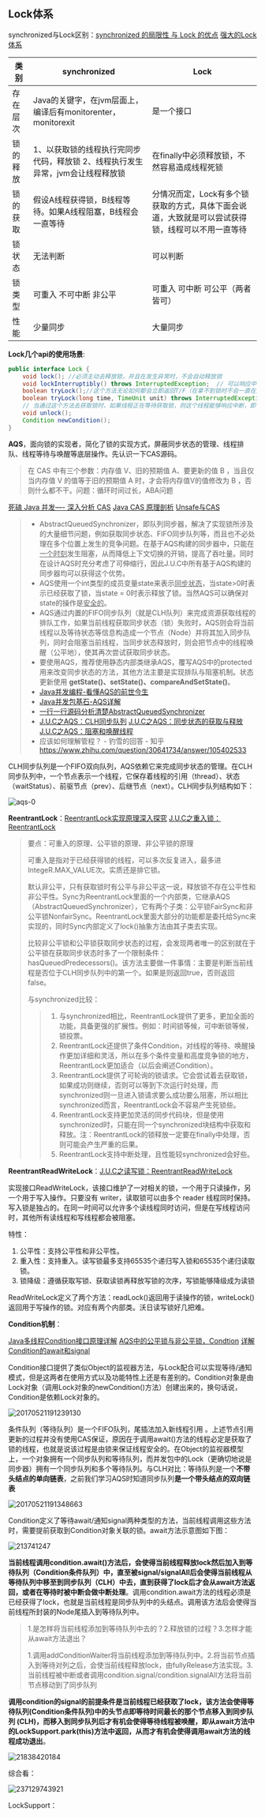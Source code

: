 ## Lock体系

synchronized与Lock区别：[synchronized 的局限性 与 Lock 的优点](https://blog.csdn.net/justloveyou_/article/details/54972105) [强大的Lock体系](https://www.wonderheng.top/2018/09/12/强大的Lock体系/)

| 类别     | synchronized                                                 | Lock                                                         |
| -------- | ------------------------------------------------------------ | ------------------------------------------------------------ |
| 存在层次 | Java的关键字，在jvm层面上，编译后有monitorenter，monitorexit | 是一个接口                                                   |
| 锁的释放 | 1、以获取锁的线程执行完同步代码，释放锁 2、线程执行发生异常，jvm会让线程释放锁 | 在finally中必须释放锁，不然容易造成线程死锁                  |
| 锁的获取 | 假设A线程获得锁，B线程等待。如果A线程阻塞，B线程会一直等待   | 分情况而定，Lock有多个锁获取的方式，具体下面会说道，大致就是可以尝试获得锁，线程可以不用一直等待 |
| 锁状态   | 无法判断                                                     | 可以判断                                                     |
| 锁类型   | 可重入 不可中断 非公平                                       | 可重入 可中断 可公平（两者皆可）                             |
| 性能     | 少量同步                                                     | 大量同步                                                     |

**Lock几个api的使用场景**: 

```java
public interface Lock {
    void lock(); //必须主动去释放锁，并且在发生异常时，不会自动释放锁
    void lockInterruptibly() throws InterruptedException;  // 可以响应中断
    boolean tryLock();//这个方法无论如何都会立即返回T/F（在拿不到锁时不会一直在那等待，lock()会等）
    boolean tryLock(long time, TimeUnit unit) throws InterruptedException;
    // 当通过这个方法去获取锁时，如果线程正在等待获取锁，则这个线程能够响应中断，即中断线程的等待状态
    void unlock();
    Condition newCondition();
}
```

**AQS**，面向锁的实现者，简化了锁的实现方式，屏蔽同步状态的管理、线程排队、线程等待与唤醒等底层操作。先认识一下CAS源码。

> 在 CAS 中有三个参数：内存值 V、旧的预期值 A、要更新的值 B ，当且仅当内存值 V 的值等于旧的预期值 A 时，才会将内存值V的值修改为 B ，否则什么都不干。问题：循环时间过长，ABA问题

[死磕 Java 并发—- 深入分析 CAS](http://www.iocoder.cn/JUC/sike/CAS/)           [Java CAS 原理剖析]( https://juejin.im/post/5a73cbbff265da4e807783f5)              [Unsafe与CAS](https://www.cnblogs.com/xrq730/p/4976007.html)

> - AbstractQueuedSynchronizer，即队列同步器，解决了实现锁所涉及的大量细节问题，例如获取同步状态、FIFO同步队列等，而且也不必处理在多个位置上发生的竞争问题。在基于AQS构建的同步器中，只能在<u>一个时刻</u>发生阻塞，从而降低上下文切换的开销，提高了吞吐量。同时在设计AQS时充分考虑了可伸缩行，因此J.U.C中所有基于AQS构建的同步器均可以获得这个优势。
> - AQS使用一个int类型的成员变量state来表示<u>同步状态</u>，当state>0时表示已经获取了锁，当state = 0时表示释放了锁。当然AQS可以确保对state的操作是<u>安全的</u>。
> - AQS通过内置的FIFO同步队列（就是CLH队列）来完成资源获取线程的排队工作，如果当前线程获取同步状态（锁）失败时，AQS则会将当前线程以及等待状态等信息构造成一个节点（Node）并将其加入同步队列，同时会阻塞当前线程，当同步状态释放时，则会把节点中的线程唤醒（公平地），使其再次尝试获取同步状态。
> - 要使用AQS，推荐使用静态内部类继承AQS，覆写AQS中的protected用来改变同步状态的方法，其他方法主要是实现排队与阻塞机制。状态更新使用 **getState()、setState()、compareAndSetState()**。
> -  [Java并发编程-看懂AQS的前世今生](https://www.cnblogs.com/iou123lg/p/9464385.html)
> -  [Java并发包基石-AQS详解](https://www.cnblogs.com/chengxiao/p/7141160.html)
> - [一行一行源码分析清楚AbstractQueuedSynchronizer](https://www.javadoop.com/post/AbstractQueuedSynchronizer)
> -  [J.U.C之AQS：CLH同步队列](http://cmsblogs.com/?p=2188) [J.U.C之AQS：同步状态的获取与释放](http://cmsblogs.com/?p=2197) [J.U.C之AQS：阻塞和唤醒线程](http://cmsblogs.com/?p=2205)
> - 应该如何理解管程？ - 钓雪的回答 - 知乎
>   https://www.zhihu.com/question/30641734/answer/105402533

CLH同步队列是一个FIFO双向队列，AQS依赖它来完成同步状态的管理。在CLH同步队列中，一个节点表示一个线程，它保存着线程的引用（thread）、状态（waitStatus）、前驱节点（prev）、后继节点（next）。CLH同步队列结构如下：

![aqs-0](assets/aqs-0.png)

**ReentrantLock**：[ReentrantLock实现原理深入探究](https://www.cnblogs.com/xrq730/p/4979021.html)  [J.U.C之重入锁：ReentrantLock](http://cmsblogs.com/?p=2210)

> 要点：可重入的原理、公平锁的原理、非公平锁的原理
>
> 可重入是指对于已经获得锁的线程，可以多次反复进入，最多进IntegeR.MAX_VALUE次。实质还是排它锁。
>
> 默认非公平，只有获取锁时有公平与非公平这一说，释放锁不存在公平性和非公平性。Sync为ReentrantLock里面的一个内部类，它继承AQS（AbstractQueuedSynchronizer），它有两个子类：公平锁FairSync和非公平锁NonfairSync。ReentrantLock里面大部分的功能都是委托给Sync来实现的，同时Sync内部定义了lock()抽象方法由其子类去实现。
>
> 比较非公平锁和公平锁获取同步状态的过程，会发现两者唯一的区别就在于公平锁在获取同步状态时多了一个限制条件：hasQueuedPredecessors()。该方法主要做一件事情：主要是判断当前线程是否位于CLH同步队列中的第一个。如果是则返回true，否则返回false。
>
> 与synchronized比较：
>
> > 1. 与synchronized相比，ReentrantLock提供了更多，更加全面的功能，具备更强的扩展性。例如：时间锁等候，可中断锁等候，锁投票。
> > 2. ReentrantLock还提供了条件Condition，对线程的等待、唤醒操作更加详细和灵活，所以在多个条件变量和高度竞争锁的地方，ReentrantLock更加适合（以后会阐述Condition）。
> > 3. ReentrantLock提供了可轮询的锁请求。它会尝试着去获取锁，如果成功则继续，否则可以等到下次运行时处理，而synchronized则一旦进入锁请求要么成功要么阻塞，所以相比synchronized而言，ReentrantLock会不容易产生死锁些。
> > 4. ReentrantLock支持更加灵活的同步代码块，但是使用synchronized时，只能在同一个synchronized块结构中获取和释放。注：ReentrantLock的锁释放一定要在finally中处理，否则可能会产生严重的后果。
> > 5. ReentrantLock支持中断处理，且性能较synchronized会好些。

**ReentrantReadWriteLock**：[J.U.C之读写锁：ReentrantReadWriteLock](http://cmsblogs.com/?p=2213)

实现接口ReadWriteLock，该接口维护了一对相关的锁，一个用于只读操作，另一个用于写入操作。只要没有 writer，读取锁可以由多个 reader 线程同时保持。写入锁是独占的。在同一时间可以允许多个读线程同时访问，但是在写线程访问时，其他所有读线程和写线程都会被阻塞。

特性：

1. 公平性：支持公平性和非公平性。
2. 重入性：支持重入。读写锁最多支持65535个递归写入锁和65535个递归读取锁。
3. 锁降级：遵循获取写锁、获取读锁再释放写锁的次序，写锁能够降级成为读锁

ReadWriteLock定义了两个方法：readLock()返回用于读操作的锁，writeLock()返回用于写操作的锁。对应有两个内部类。沃日读写锁好几把难。

**Condition机制**：

[Java多线程Condition接口原理详解](https://blog.csdn.net/fuyuwei2015/article/details/72602182)   [AQS中的公平锁与非公平锁，Condtion](https://blog.csdn.net/a724888/article/details/60955965)  [详解Condition的await和signal](https://github.com/CarlMarcus/Java-concurrency/blob/master/12.详解Condition的await和signal等待通知机制/详解Condition的await和signal等待通知机制.md)

Condition接口提供了类似Object的监视器方法，与Lock配合可以实现等待/通知模式，但是这两者在使用方式以及功能特性上还是有差别的。Condition对象是由Lock对象（调用Lock对象的newCondition()方法）创建出来的，换句话说，Condition是依赖Lock对象的。

![20170521191239130](assets/20170521191239130.png)

条件队列（等待队列）是一个FIFO队列，尾插法加入新线程引用 。上述节点引用更新的过程并没有使用CAS保证，原因在于调用await()方法的线程必定是获取了锁的线程，也就是说该过程是由锁来保证线程安全的。在Object的监视器模型上，一个对象拥有一个同步队列和等待队列，而并发包中的Lock（更确切地说是同步器）拥有一个同步队列和多个等待队列。与CLH对比：等待队列是一个**不带头结点的单向链表**，之前我们学习AQS时知道同步队列**是一个带头结点的双向链表**

![20170521191348663](assets/20170521191348663.png)





Condition定义了等待await/通知signal两种类型的方法，当前线程调用这些方法时，需要提前获取到Condition对象关联的锁。await方法示意图如下图：

![213741247](assets/213741247.png)

**当前线程调用condition.await()方法后，会使得当前线程释放lock然后加入到等待队列（Condition条件队列）中，直至被signal/signalAll后会使得当前线程从等待队列中移至到同步队列（CLH）中去，直到获得了lock后才会从await方法返回，或者在等待时被中断会做中断处理**。调用condition.await方法的线程必须是已经获得了lock，也就是当前线程是同步队列中的头结点。调用该方法后会使得当前线程所封装的Node尾插入到等待队列中。

> 1.是怎样将当前线程添加到等待队列中去的？2.释放锁的过程？3.怎样才能从await方法退出？
>
> 1.调用addConditionWaiter将当前线程添加到等待队列中。2.将当前节点插入到等待对列之后，会使当前线程释放lock，由fullyRelease方法实现。3.当前线程被中断或者调用condition.signal/condition.signalAll方法将当前节点移动到了同步队列

**调用condition的signal的前提条件是当前线程已经获取了lock，该方法会使得等待队列(Condition条件队列)中的头节点即等待时间最长的那个节点移入到同步队列 (CLH)，而移入到同步队列后才有机会使得等待线程被唤醒，即从await方法中的LockSupport.park(this)方法中返回，从而才有机会使得调用await方法的线程成功退出**。

![21838420184](assets/21838420184.png)

综合看：

![237129743921](assets/237129743921.png)

LockSupport：